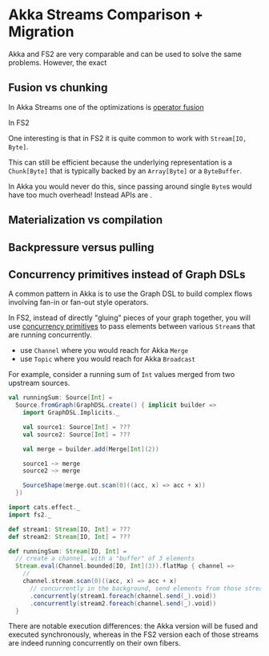# Akka Streams Comparison + Migration

Akka and FS2 are very comparable and can be used to solve the same problems. However, the exact

## Fusion vs chunking

In Akka Streams one of the optimizations is [operator fusion](https://doc.akka.io/docs/akka/current/stream/stream-flows-and-basics.html#operator-fusion)

In FS2

One interesting is that in FS2 it is quite common to work with `Stream[IO, Byte]`.

This can still be efficient because the underlying representation is a `Chunk[Byte]` that is typically backed by an `Array[Byte]` or a `ByteBuffer`.

In Akka you would never do this, since passing around single `Byte`s would have too much overhead! Instead APIs are .

## Materialization vs compilation

## Backpressure versus pulling

## Concurrency primitives instead of Graph DSLs

A common pattern in Akka is to use the Graph DSL to build complex flows involving fan-in or fan-out style operators.

In FS2, instead of directly "gluing" pieces of your graph together, you will use [concurrency primitives](concurrency-primitives.md) to pass elements between various `Stream`s that are running concurrently.

- use `Channel` where you would reach for Akka `Merge`
- use `Topic` where you would reach for Akka `Broadcast`

For example, consider a running sum of `Int` values merged from two upstream sources.

```scala
val runningSum: Source[Int] = 
  Source.fromGraph(GraphDSL.create() { implicit builder =>
    import GraphDSL.Implicits._

    val source1: Source[Int] = ???
    val source2: Source[Int] = ???

    val merge = builder.add(Merge[Int](2))

    source1 ~> merge
    source2 ~> merge

    SourceShape(merge.out.scan(0)((acc, x) => acc + x))
  })
```

```scala
import cats.effect._
import fs2._

def stream1: Stream[IO, Int] = ???
def stream2: Stream[IO, Int] = ???

def runningSum: Stream[IO, Int] =
  // create a channel, with a "buffer" of 3 elements
  Stream.eval(Channel.bounded[IO, Int](3)).flatMap { channel =>
    // 
    channel.stream.scan(0)((acc, x) => acc + x)
      // concurrently in the background, send elements from those streams to the channel
      .concurrently(stream1.foreach(channel.send(_).void))
      .concurrently(stream2.foreach(channel.send(_).void))
  }
```

There are notable execution differences: the Akka version will be fused and executed synchronously, whereas in the FS2 version each of those streams are indeed running concurrently on their own fibers. 
